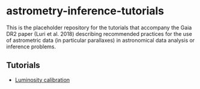 # astrometry-inference-tutorials
This is the placeholder repository for the tutorials that accompany the Gaia DR2 paper (Luri et al.
2018) describing recommended practices for the use of astrometric data (in particular parallaxes) in
astronomical data analysis or inference problems.

## Tutorials

* [Luminosity calibration](./luminosity-calibration)
